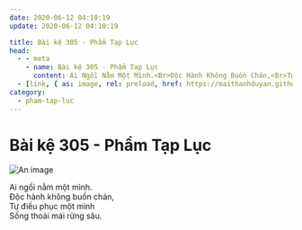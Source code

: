 ```yaml
---
date: 2020-06-12 04:10:19
update: 2020-06-12 04:10:19

title: Bài kệ 305 - Phẩm Tạp Lục
head:
  - - meta
    - name: Bài kệ 305 - Phẩm Tạp Lục
      content: Ai Ngồi Nằm Một Mình.<Br>Ðộc Hành Không Buồn Chán,<Br>Tự Điều Phục Một Mình<Br>Sống Thoải Mái Rừng Sâu.<Br>
  - [link, { as: image, rel: preload, href: https://maithanhduyan.github.io/kinh-phap-cu/img/pham-tap-luc/pham-tap-luc-305.jpg }]
category:
  - pham-tap-luc
---
```


# Bài kệ 305 - Phẩm Tạp Lục

![An image](/img/pham-tap-luc/pham-tap-luc-305.jpg)

Ai ngồi nằm một mình.<br>Ðộc hành không buồn chán,<br>Tự điều phục một mình<br>Sống thoải mái rừng sâu.<br>
